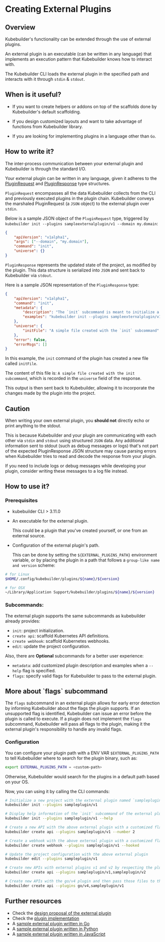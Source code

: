 # Creating External Plugins

## Overview

Kubebuilder's functionality can be extended through the use of external plugins.

An external plugin is an executable (can be written in any language) that implements an execution pattern that Kubebuilder knows how to interact with.

The Kubebuilder CLI loads the external plugin in the specified path and interacts with it through `stdin` & `stdout`.

## When is it useful?

- If you want to create helpers or addons on top of the scaffolds done by Kubebuilder's default scaffolding.

- If you design customized layouts and want to take advantage of functions from Kubebuilder library.

- If you are looking for implementing plugins in a language other than `Go`.

## How to write it?

The inter-process communication between your external plugin and Kubebuilder is through the standard I/O.

Your external plugin can be written in any language, given it adheres to the [PluginRequest][PluginRequest] and [PluginResponse][PluginResponse] type structures.

`PluginRequest` encompasses all the data Kubebuilder collects from the CLI and previously executed plugins in the plugin chain.
Kubebuilder conveys the marshaled PluginRequest (a `JSON` object) to the external plugin over `stdin`.

Below is a sample JSON object of the `PluginRequest` type, triggered by `kubebuilder init --plugins sampleexternalplugin/v1 --domain my.domain`:
```json
{
    "apiVersion": "v1alpha1",
    "args": ["--domain", "my.domain"],
    "command": "init",
    "universe": {}
}
```

`PluginResponse` represents the updated state of the project, as modified by the plugin. This data structure is serialized into `JSON` and sent back to Kubebuilder via `stdout`.

Here is a sample JSON representation of the `PluginResponse` type:
```json
{
    "apiVersion": "v1alpha1",
    "command": "init",
    "metadata": {
        "description": "The `init` subcommand is meant to initialize a project via Kubebuilder. It scaffolds a single file: `initFile`",
        "examples": "kubebuilder init --plugins sampleexternalplugin/v1 --domain my.domain"
    },
    "universe": {
        "initFile": "A simple file created with the `init` subcommand"
    },
    "error": false,
    "errorMsgs": []
}
```

In this example, the `init` command of the plugin has created a new file called `initFile`. 

The content of this file is: `A simple file created with the init subcommand`, which is recorded in the `universe` field of the response.

This output is then sent back to Kubebuilder, allowing it to incorporate the changes made by the plugin into the project.

<aside class="note">
<h1>Caution</h1>

When writing your own external plugin, you **should not** directly echo or print anything to the stdout. 

This is because Kubebuilder and your plugin are communicating with each other via `stdin` and `stdout` using structured `JSON` data.
Any additional information sent to stdout (such as debug messages or logs) that's not part of the expected PluginResponse JSON structure may cause parsing errors when Kubebuilder tries to read and decode the response from your plugin.

If you need to include logs or debug messages while developing your plugin, consider writing these messages to a log file instead.

</aside>

## How to use it?

### Prerequisites
- kubebuilder CLI > 3.11.0
- An executable for the external plugin.

  This could be a plugin that you've created yourself, or one from an external source.
- Configuration of the external plugin's path.

  This can be done by setting the `${EXTERNAL_PLUGINS_PATH}` environment variable, or by placing the plugin in a path that follows a `group-like name and version` scheme:
```sh
# for Linux
$HOME/.config/kubebuilder/plugins/${name}/${version}

# for OSX
~/Library/Application Support/kubebuilder/plugins/${name}/${version}
```

### Subcommands:

The external plugin supports the same subcommands as kubebuilder already provides:
- `init`: project initialization.
- `create api`: scaffold Kubernetes API definitions.
- `create webhook`: scaffold Kubernetes webhooks.
- `edit`: update the project configuration.

Also, there are **Optional** subcommands for a better user experience:
- `metadata`: add customized plugin description and examples when a `--help` flag is specified. 
- `flags`: specify valid flags for Kubebuilder to pass to the external plugin.

<aside class="note">
<h1>More about `flags` subcommand</h1>

The `flags` subcommand in an external plugin allows for early error detection by informing Kubebuilder about the flags the plugin supports. If an unsupported flag is identified, Kubebuilder can issue an error before the plugin is called to execute. 
If a plugin does not implement the `flags` subcommand, Kubebuilder will pass all flags to the plugin, making it the external plugin's responsibility to handle any invalid flags. 

</aside>

### Configuration

You can configure your plugin path with a ENV VAR `$EXTERNAL_PLUGINS_PATH` to tell Kubebuilder where to search for the plugin binary, such as:
```sh
export EXTERNAL_PLUGINS_PATH = <custom-path>
```

Otherwise, Kubebuilder would search for the plugins in a default path based on your OS.

Now, you can using it by calling the CLI commands:
```sh
# Initialize a new project with the external plugin named `sampleplugin`
kubebuilder init --plugins sampleplugin/v1

# Display help information of the `init` subcommand of the external plugin
kubebuilder init --plugins sampleplugin/v1 --help

# Create a new API with the above external plugin with a customized flag `number`
kubebuilder create api --plugins sampleplugin/v1 --number 2

# Create a webhook with the above external plugin with a customized flag `hooked`
kubebuilder create webhook --plugins sampleplugin/v1 --hooked

# Update the project configuration with the above external plugin
kubebuilder edit --plugins sampleplugin/v1

# Create new APIs with external plugins v1 and v2 by respecting the plugin chaining order
kubebuilder create api --plugins sampleplugin/v1,sampleplugin/v2

# Create new APIs with the go/v4 plugin and then pass those files to the external plugin by respecting the plugin chaining order
kubebuilder create api --plugins go/v4,sampleplugin/v1
```


## Further resources

- Check the [design proposal of the external plugin](https://github.com/kubernetes-sigs/kubebuilder/blob/master/designs/extensible-cli-and-scaffolding-plugins-phase-2.md) 
- Check the [plugin implementation](https://github.com/kubernetes-sigs/kubebuilder/pull/2338)
- A [sample external plugin written in Go](https://github.com/kubernetes-sigs/kubebuilder/tree/master/docs/book/src/simple-external-plugin-tutorial/testdata/sampleexternalplugin/v1)
- A [sample external plugin written in Python](https://github.com/rashmigottipati/POC-Phase2-Plugins)
- A [sample external plugin written in JavaScript](https://github.com/Eileen-Yu/kb-js-plugin)

[PluginRequest]: https://github.com/kubernetes-sigs/kubebuilder/blob/master/pkg/plugin/external/types.go#L23
[PluginResponse]: https://github.com/kubernetes-sigs/kubebuilder/blob/master/pkg/plugin/external/types.go#L42
